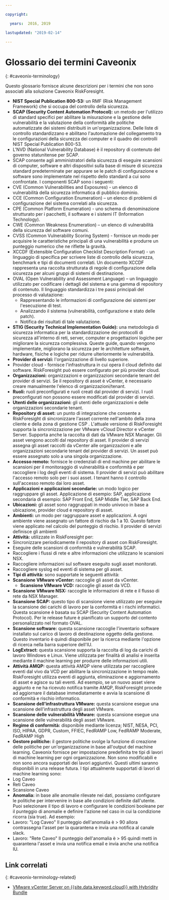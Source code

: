 ```yaml
---

copyright:

  years:  2016, 2019

lastupdated: "2019-02-14"

---
```


# Glossario dei termini Caveonix
{: #caveonix-terminology}

Questo glossario fornisce alcune descrizioni per i termini che non sono associati alla soluzione Caveonix RiskForesight.

-	**NIST Special Publication 800-53:** un RMF (Risk Management Framework) che si occupa del controllo della sicurezza.
-	**SCAP (Security Content Automation Protocol):** un metodo per l'utilizzo di standard specifici per abilitare la misurazione e la gestione delle vulnerabilità e la valutazione della conformità alle politiche automatizzate dei sistemi distribuiti in un'organizzazione. Delle liste di controllo standardizzano e abilitano l'automazione del collegamento tra le configurazioni della sicurezza dei computer e il quadro dei controlli NIST Special Publication 800-53.
  - L'NVD (National Vulnerability Database) è il repository di contenuto del governo statunitense per SCAP.
  -	SCAP consente agli amministratori della sicurezza di eseguire scansioni di computer, software e altri dispositivi sulla base di misure di sicurezza standard predeterminate per appurare se le patch di configurazione e software sono implementate nel rispetto dello standard a cui sono confrontate.
  I componenti SCAP sono i seguenti:
  -	CVE (Common Vulnerabilities and Exposures) - un elenco di vulnerabilità della sicurezza informatica di pubblico dominio.
  -	CCE (Common Configuration Enumeration) – un elenco di problemi di configurazione del sistema correlati alla sicurezza.
  -	CPE (Common Platform Enumeration) - uno schema di denominazione strutturato per i pacchetti, il software e i sistemi IT (Information Technology).
  -	CWE (Common Weakness Enumeration) – un elenco di vulnerabilità della sicurezza del software comuni.
  -	CVSS (Common Vulnerability Scoring System) - fornisce un modo per acquisire le caratteristiche principali di una vulnerabilità e produrre un punteggio numerico che ne riflette la gravità.
  -	XCCDF (Extensible Configuration Checklist Description Format) - un linguaggio di specifica per scrivere liste di controllo della sicurezza, benchmark e tipi di documenti correlati. Un documento XCCDF rappresenta una raccolta strutturata di regole di configurazione della sicurezza per alcuni gruppi di sistemi di destinazione.
  -	OVAL (Open Vulnerability and Assessment Language) – un linguaggio utilizzato per codificare i dettagli del sistema e una gamma di repository di contenuto. Il linguaggio standardizza i tre passi principali del processo di valutazione:
      - Rappresentando le informazioni di configurazione dei sistemi per l'esecuzione di test.
      -	Analizzando il sistema (vulnerabilità, configurazione e stato delle patch).
      -	Notifica dei risultati di tale valutazione.
-	**STIG (Security Technical Implementation Guide):** una metodologia di sicurezza informatica per la standardizzazione dei protocolli di sicurezza all'interno di reti, server, computer e progettazioni logiche per migliorare la sicurezza complessiva. Queste guide, quando vengono implementate, migliorano la sicurezza per le architetture software, hardware, fisiche e logiche per ridurre ulteriormente le vulnerabilità.
-	**Provider di servizi:** l'organizzazione di livello superiore.
-	Provider cloud - fornisce l'infrastruttura in cui opera il cloud definito dal software. RiskForesight può essere configurato per più provider cloud.
-	**Organizzazioni:** organizzazioni e organizzazioni secondarie tenant del provider di servizi. Se il repository di asset è vCenter, è necessario creare manualmente l'elenco di organizzazioni/tenant.
-	**Ruoli:** ruoli preconfigurati e ruoli creati dal provider di servizi. I ruoli preconfigurati non possono essere modificati dal provider di servizi.
-	**Utenti delle organizzazioni:** gli utenti delle organizzazioni e delle organizzazioni secondarie tenant.
-	**Repository di asset:** un punto di integrazione che consente a RiskForesight di sincronizzare l'asset corrente nell'ambito della zona cliente e della zona di gestione CSP . L'attuale versione di RiskForesight supporta la sincronizzazione per VMware vCloud Director e vCenter Server. Supporta anche la raccolta di dati da VMware NSX Manager. Gli asset vengono accolti dal repository di asset. Il provider di servizi assegna gli asset raccolti da vCenter alle organizzazioni e alle organizzazioni secondarie tenant del provider di servizi. Un asset può essere assegnato solo a una singola organizzazione.
-	**Accesso remoto:** fornisce le credenziali di end machine per abilitare le scansioni per il monitoraggio di vulnerabilità e conformità e per raccogliere i log degli eventi di sistema. Il provider di servizi può abilitare l'accesso remoto solo per i suoi asset. I tenant hanno il controllo sull'accesso remoto dai loro asset.
-	**Applicazioni e applicazioni secondarie:** un modo logico per raggruppare gli asset. Applicazione di esempio: SAP, applicazione secondaria di esempio: SAP Front End, SAP Middle Tier, SAP Back End.
-	**Ubicazioni:** gli asset sono raggruppati in modo univoco in base a ubicazione, provider cloud e repository di asset.
-	**Ambienti:** un modo per raggruppare asset e applicazioni. A ogni ambiente viene assegnato un fattore di rischio da 1 a 10. Questo fattore viene applicato nel calcolo del punteggio di rischio. Il provider di servizi definisce gli ambienti
-	**Attività:** utilizzate in RiskForesight per:
  -	Sincronizzare periodicamente il repository di asset con RiskForesight.
  -	Eseguire delle scansioni di conformità e vulnerabilità SCAP.
  -	Raccogliere i flussi di rete e altre informazioni che utilizzano le scansioni NSX.
  -	Raccogliere informazioni sul software eseguito sugli asset monitorati.
  -	Raccogliere syslog ed eventi di sistema per gli asset.
-	**Tipi di attività:** sono supportate le seguenti attività:
  -	**Scansione VMware vCenter:** raccoglie gli asset da vCenter.
	- **Scansione VMware VCD:** raccoglie gli asset da VCD.
  -	**Scansione VMware NSX:** raccoglie le informazioni di rete e il flusso di rete da NSX Manager.
  - **Scansione SCAP:** questo tipo di scansione viene utilizzato per eseguire la scansione dei carichi di lavoro per la conformità e i rischi informatici. Questa scansione è basata su SCAP (Security Content Automation Protocol). Per le release future è pianificato un supporto del contento personalizzato nel formato OVAL.
  - **Scansione software:** questa scansione raccoglie l'inventario software installato sul carico di lavoro di destinazione oggetto della gestione. Questo inventario è quindi disponibile per la ricerca mediante l'opzione di ricerca nella barra superiore dell'IU.
  - **LogExtract:** questa scansione supporta la raccolta di log da carichi di lavoro Windows e Linux. Viene utilizzata per finalità di analisi e inserita mediante il machine learning per produrre delle informazioni utili.
  - **Attività AMQP:** questa attività AMQP viene utilizzata per raccogliere eventi dal vivo da VCD per abilitare la sincronizzazione in tempo reale. RiskForesight utilizza eventi di aggiunta, eliminazione e aggiornamento di asset e agisce su tali eventi. Ad esempio, se un nuovo asset viene aggiunto e ne ha ricevuto notifica tramite AMQP, RiskForesight procede ad aggiornare il database immediatamente e avvia la scansione di conformità e rischio informatico.
  - **Scansione dell'infrastruttura VMware:** questa scansione esegue una scansione dell'infrastruttura degli asset VMware.
  -	**Scansione delle vulnerabilità VMware:** questa scansione esegue una scansione delle vulnerabilità degli asset VMware.
-	**Regime di conformità:** disponibile mediante licenza; NIST, NESA, PCI, ISO, HIPAA, GDPR, Custom, FFIEC, FedRAMP Low, FedRAMP Moderate, FedRAMP High
-	**Gestore politiche:** il gestore politiche svolge la funzione di creazione delle politiche per un'organizzazione in base all'output del machine learning. Caveonix fornisce per impostazione predefinita tre tipi di lavori di machine learning per ogni organizzazione. Non sono modificabili e non sono ancora supportati dei lavori aggiuntivi. Questi ultimi saranno disponibili in una release futura. I tipi attualmente supportati di lavori di machine learning sono:
  -	Log Caveo
  -	Reti Caveo
  -	Scansione Caveo
-	**Anomalia:** in base alle anomalie rilevate nei dati, possiamo configurare le politiche per intervenire in base alle condizioni definite dall'utente. Puoi selezionare il tipo di lavoro e configurare le condizioni booleane per il punteggio di anomalie e definire l'azione nel caso in cui la condizione ricorra (sia true). Ad esempio:
  -	Lavoro: "Log Caveo" Il punteggio dell'anomalia è > 90 allora contrassegna l'asset per la quarantena e invia una notifica al canale slack.
  -	Lavoro: "Rete Caveo" Il punteggio dell'anomalia è > 95 quindi metti in quarantena l'asset e invia una notifica email e invia anche una notifica IU.

## Link correlati
{: #caveonix-terminology-related}

* [VMware vCenter Server on {{site.data.keyword.cloud}} with Hybridity Bundle](/docs/services/vmwaresolutions/archiref/vcs/vcs-hybridity-intro.html)
